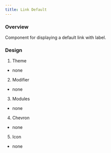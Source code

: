 ```yaml
---
title: Link Default
---
```

### Overview
  Component for displaying a default link with label.
### Design

1. Theme
 * none
2. Modifier
 * none
3. Modules
 * none
4. Chevron
 * none
5. Icon
 * none

